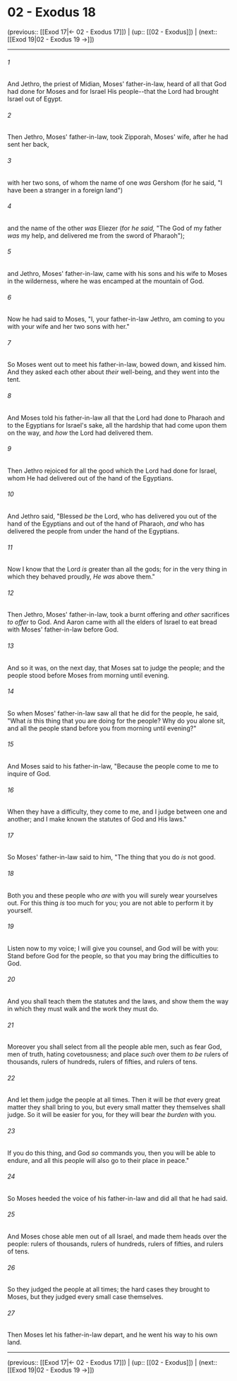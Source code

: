 # 02 - Exodus 18

(previous:: [[Exod 17|← 02 - Exodus 17]]) | (up:: [[02 - Exodus]]) | (next:: [[Exod 19|02 - Exodus 19 →]])

***


###### 1 
And Jethro, the priest of Midian, Moses' father-in-law, heard of all that God had done for Moses and for Israel His people--that the Lord had brought Israel out of Egypt. 

###### 2 
Then Jethro, Moses' father-in-law, took Zipporah, Moses' wife, after he had sent her back, 

###### 3 
with her two sons, of whom the name of one _was_ Gershom (for he said, "I have been a stranger in a foreign land") 

###### 4 
and the name of the other _was_ Eliezer (for _he said,_ "The God of my father _was_ my help, and delivered me from the sword of Pharaoh"); 

###### 5 
and Jethro, Moses' father-in-law, came with his sons and his wife to Moses in the wilderness, where he was encamped at the mountain of God. 

###### 6 
Now he had said to Moses, "I, your father-in-law Jethro, am coming to you with your wife and her two sons with her." 

###### 7 
So Moses went out to meet his father-in-law, bowed down, and kissed him. And they asked each other about _their_ well-being, and they went into the tent. 

###### 8 
And Moses told his father-in-law all that the Lord had done to Pharaoh and to the Egyptians for Israel's sake, all the hardship that had come upon them on the way, and _how_ the Lord had delivered them. 

###### 9 
Then Jethro rejoiced for all the good which the Lord had done for Israel, whom He had delivered out of the hand of the Egyptians. 

###### 10 
And Jethro said, "Blessed _be_ the Lord, who has delivered you out of the hand of the Egyptians and out of the hand of Pharaoh, _and_ who has delivered the people from under the hand of the Egyptians. 

###### 11 
Now I know that the Lord _is_ greater than all the gods; for in the very thing in which they behaved proudly, _He was_ above them." 

###### 12 
Then Jethro, Moses' father-in-law, took a burnt offering and _other_ sacrifices _to offer_ to God. And Aaron came with all the elders of Israel to eat bread with Moses' father-in-law before God. 

###### 13 
And so it was, on the next day, that Moses sat to judge the people; and the people stood before Moses from morning until evening. 

###### 14 
So when Moses' father-in-law saw all that he did for the people, he said, "What _is_ this thing that you are doing for the people? Why do you alone sit, and all the people stand before you from morning until evening?" 

###### 15 
And Moses said to his father-in-law, "Because the people come to me to inquire of God. 

###### 16 
When they have a difficulty, they come to me, and I judge between one and another; and I make known the statutes of God and His laws." 

###### 17 
So Moses' father-in-law said to him, "The thing that you do _is_ not good. 

###### 18 
Both you and these people who _are_ with you will surely wear yourselves out. For this thing _is_ too much for you; you are not able to perform it by yourself. 

###### 19 
Listen now to my voice; I will give you counsel, and God will be with you: Stand before God for the people, so that you may bring the difficulties to God. 

###### 20 
And you shall teach them the statutes and the laws, and show them the way in which they must walk and the work they must do. 

###### 21 
Moreover you shall select from all the people able men, such as fear God, men of truth, hating covetousness; and place _such_ over them _to be_ rulers of thousands, rulers of hundreds, rulers of fifties, and rulers of tens. 

###### 22 
And let them judge the people at all times. Then it will be _that_ every great matter they shall bring to you, but every small matter they themselves shall judge. So it will be easier for you, for they will bear _the burden_ with you. 

###### 23 
If you do this thing, and God _so_ commands you, then you will be able to endure, and all this people will also go to their place in peace." 

###### 24 
So Moses heeded the voice of his father-in-law and did all that he had said. 

###### 25 
And Moses chose able men out of all Israel, and made them heads over the people: rulers of thousands, rulers of hundreds, rulers of fifties, and rulers of tens. 

###### 26 
So they judged the people at all times; the hard cases they brought to Moses, but they judged every small case themselves. 

###### 27 
Then Moses let his father-in-law depart, and he went his way to his own land.

***

(previous:: [[Exod 17|← 02 - Exodus 17]]) | (up:: [[02 - Exodus]]) | (next:: [[Exod 19|02 - Exodus 19 →]])
